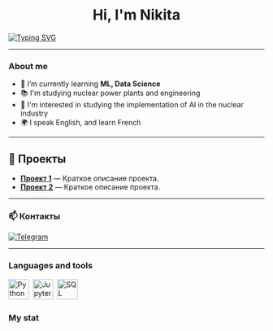 <div id="header" align="center">
    <h1>Hi, I'm  Nikita </h1>
</div>

[![Typing SVG](https://readme-typing-svg.herokuapp.com?color=%2336BCF7&lines=I'm+studying+ML+and+Data+Science;Love+building+different+models)](https://git.io/typing-svg)

---

### About me
- 🌱 I’m currently learning **ML, Data Science**
- 📚 I'm studying nuclear power plants and engineering
- 📄 I'm interested in studying the implementation of AI in the nuclear industry
- 🌍 I speak English, and learn French

---

## 🚀 Проекты
- **[Проект 1](https://github.com/nikioss/Movie_review)** — Краткое описание проекта.
- **[Проект 2](ссылка-на-проект)** — Краткое описание проекта.

---
### 📫 Контакты
[![Telegram](https://img.shields.io/badge/Telegram-профиль-blue?logo=telegram)](https://t.me/Chickitoss)

---
### Languages and tools

<img src="https://cdn.jsdelivr.net/gh/devicons/devicon/icons/python/python-original.svg" title="Python" width="40" height="40"/>&nbsp;
<img src="https://cdn.jsdelivr.net/gh/devicons/devicon/icons/jupyter/jupyter-original.svg" title="Jupyter" width="40" height="40"/>&nbsp;
<img src="https://cdn.jsdelivr.net/gh/devicons/devicon/icons/mysql/mysql-original.svg" title="SQL" width="40" height="40"/>&nbsp;


### My stat

<div id="stat" align="center">
    <img src="https://github-readme-stats.vercel.app/api?username=nikioss&show_icons=true&theme=github_dark" alt=""/>
    <img src="https://github-profile-summary-cards.vercel.app/api/cards/most-commit-language?username=nikioss&theme=github_dark" alt=""/>
     <img src="https://github-profile-summary-cards.vercel.app/api/cards/stats?username=nikioss&theme=github_dark" alt=""/>
</div>

